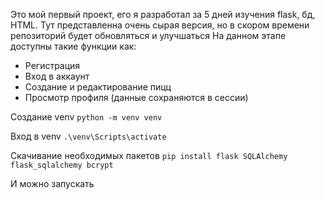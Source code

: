 Это мой первый проект, его я разработал за 5 дней изучения flask, бд, HTML. Тут представленна очень сырая версия, но в скором времени репозиторий будет обновляться и улучшаться
На данном этапе доступны такие функции как:
- Регистрация
- Вход в аккаунт
- Создание и редактирование пицц
- Просмотр профиля (данные сохраняются в сессии)

Создание venv
``` python -m venv venv ```

Вход в venv
``` .\venv\Scripts\activate ```

Скачивание необходимых пакетов
``` pip install flask SQLAlchemy flask_sqlalchemy bcrypt ```


 И можно запускать
